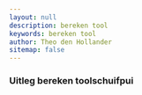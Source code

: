 ```yaml
---
layout: null
description: bereken tool
keywords: bereken tool
author: Theo den Hollander
sitemap: false
---
```

<h3>Uitleg bereken toolschuifpui</h3>

